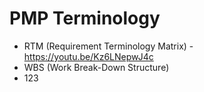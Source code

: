 # PMP Terminology
* RTM (Requirement Terminology Matrix) - https://youtu.be/Kz6LNepwJ4c
* WBS (Work Break-Down Structure) 
* 123
